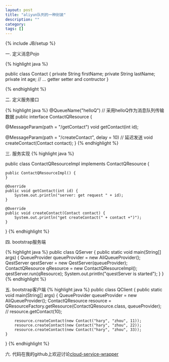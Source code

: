 ```yaml
---
layout: post
title: "aliyun队列的一种封装"
description: ""
category: 
tags: []
---
```

{% include JB/setup %}

一. 定义消息Pojo

{% highlight java %}

public class Contact {
    private String firstName;
    private String lastName;
    private int age;
    // ... getter setter and contructor
}

{% endhighlight %}

二.  定义服务接口

{% highlight java %}
@QueueName("helloQ")   // 采用helloQ作为消息队列传输数据
public interface ContactQResource {

   @MessageParam(path = "/getContact")
   void getContact(int id);

   @MessageParam(path = "/createContact", delay = 10)   //  延迟发送
   void createContact(Contact contact);
}
{% endhighlight %}

三. 服务实现
{% highlight java %}

public class ContactQResourceImpl implements ContactQResource {


    public ContactQResourceImpl() {
    }

    @Override
    public void getContact(int id) {
        System.out.println("server: get request " + id);
    }

    @Override
    public void createContact(Contact contact) {
        System.out.println("get createContact(" + contact +")");
    }
}
{% endhighlight %}

四. bootstrap服务端

{% highlight java %}
public class QServer {
    public static void main(String[] args) {
        QueueProvider queueProvider = new AliQueueProvider();
        QestServer qestServer = new QestServer(queueProvider);
        ContactQResource qResource = new ContactQResourceImpl();
        qestServer.run(qResource);
        System.out.println("questServer is started");
    }
}
{% endhighlight %}

五. bootstrap客户端
{% highlight java %}
public class QClient {
    public static void main(String[] args) {
        QueueProvider queueProvider = new AliQueueProvider();
        ContactQResource resource = QResourceFactory.getResource(ContactQResource.class, queueProvider);
        // resource.getContact(10);

        resource.createContact(new Contact("hary", "zhou", 11));
        resource.createContact(new Contact("hary", "zhou", 22));
        resource.createContact(new Contact("hary", "zhou", 33));
    }
}
{% endhighlight %}

六. 代码在我的github上欢迎讨论[cloud-service-wrapper](https://github.com/epiphyllum/cloudservice-wrapper.git)

